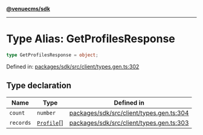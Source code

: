 [**@venuecms/sdk**](../Index.md)

***

# Type Alias: GetProfilesResponse

```ts
type GetProfilesResponse = object;
```

Defined in: [packages/sdk/src/client/types.gen.ts:302](https://github.com/venuecms/sdk/blob/dfe07bbbcbeec8ddfda43f5a7fc98ecc9dc8ce66/packages/sdk/src/client/types.gen.ts#L302)

## Type declaration

| Name | Type | Defined in |
| ------ | ------ | ------ |
| <a id="count"></a> `count` | `number` | [packages/sdk/src/client/types.gen.ts:304](https://github.com/venuecms/sdk/blob/dfe07bbbcbeec8ddfda43f5a7fc98ecc9dc8ce66/packages/sdk/src/client/types.gen.ts#L304) |
| <a id="records"></a> `records` | [`Profile`](Profile.md)[] | [packages/sdk/src/client/types.gen.ts:303](https://github.com/venuecms/sdk/blob/dfe07bbbcbeec8ddfda43f5a7fc98ecc9dc8ce66/packages/sdk/src/client/types.gen.ts#L303) |
